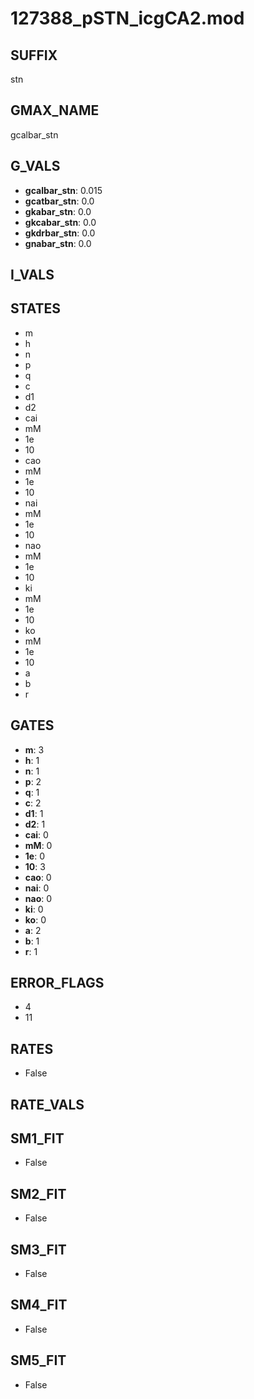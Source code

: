 # 127388_pSTN_icgCA2.mod

## SUFFIX

stn

## GMAX_NAME

gcalbar_stn

## G_VALS

- **gcalbar_stn**: 0.015
- **gcatbar_stn**: 0.0
- **gkabar_stn**: 0.0
- **gkcabar_stn**: 0.0
- **gkdrbar_stn**: 0.0
- **gnabar_stn**: 0.0

## I_VALS


## STATES

- m
- h
- n
- p
- q
- c
- d1
- d2
- cai
- mM
- 1e
- 10
- cao
- mM
- 1e
- 10
- nai
- mM
- 1e
- 10
- nao
- mM
- 1e
- 10
- ki
- mM
- 1e
- 10
- ko
- mM
- 1e
- 10
- a
- b
- r

## GATES

- **m**: 3
- **h**: 1
- **n**: 1
- **p**: 2
- **q**: 1
- **c**: 2
- **d1**: 1
- **d2**: 1
- **cai**: 0
- **mM**: 0
- **1e**: 0
- **10**: 3
- **cao**: 0
- **nai**: 0
- **nao**: 0
- **ki**: 0
- **ko**: 0
- **a**: 2
- **b**: 1
- **r**: 1

## ERROR_FLAGS

- 4
- 11

## RATES

- False

## RATE_VALS


## SM1_FIT

- False

## SM2_FIT

- False

## SM3_FIT

- False

## SM4_FIT

- False

## SM5_FIT

- False

